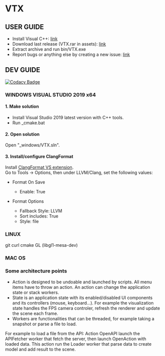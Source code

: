 # VTX

## USER GUIDE

-   Install Visual C++: [link](https://support.microsoft.com/fr-fr/help/2977003/the-latest-supported-visual-c-downloads)
-   Download last release (VTX.rar in assets): [link](https://github.com/sguionni/VTX/releases)
-   Extract archive and run bin/VTX.exe
-   Report bugs or anything else by creating a new issue: [link](https://github.com/sguionni/VTX/issues)

## DEV GUIDE

[![Codacy Badge](https://api.codacy.com/project/badge/Grade/25aeed2cf0e54f45b39496354738bfc4)](https://www.codacy.com?utm_source=github.com&amp;utm_medium=referral&amp;utm_content=sguionni/VTX&amp;utm_campaign=Badge_Grade)

### WINDOWS VISUAL STUDIO 2019 x64

#### 1. Make solution
- Install Visual Studio 2019 latest version with C++ tools.  
- Run _cmake.bat

#### 2. Open solution
Open "_windows/VTX.sln".
#### 3. Install/configure ClangFormat
Install [ClangFormat VS extension](https://marketplace.visualstudio.com/items?itemName=LLVMExtensions.ClangFormat).  
Go to Tools -> Options, then under LLVM/Clang, set the following values:
-   Format On Save
    -   Enable: True

-   Format Options
    -   Fallback Style: LLVM
    -   Sort includes: True
    -   Style: file

### LINUX

git curl cmake GL (libgl1-mesa-dev)

### MAC OS

### Some architecture points
-   Action is designed to be undoable and launched by scripts. All menu items have to throw an action. An action can change the application state or stack workers.
-   State is an application state with its enabled/disabled UI components and its controllers (mouse, keyboard...). For example the visualization state handles the FPS camera controler, refresh the renderer and update the scene each frame.
-   Workers are functionalities that can be threaded, for example taking a snapshot or parse a file to load.

For example to load a file from the API:
Action OpenAPI launch the APIFetcher worker that fetch the server, then launch OpenAction with loaded data. This action run the Loader worker that parse data to create model and add result to the scene.